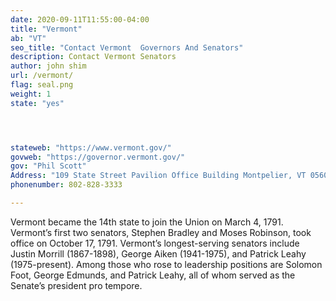 ```yaml
---
date: 2020-09-11T11:55:00-04:00
title: "Vermont"
ab: "VT"
seo_title: "Contact Vermont  Governors And Senators"
description: Contact Vermont Senators
author: john shim
url: /vermont/
flag: seal.png
weight: 1
state: "yes"




stateweb: "https://www.vermont.gov/"
govweb: "https://governor.vermont.gov/"
gov: "Phil Scott"
Address: "109 State Street Pavilion Office Building Montpelier, VT 05609"
phonenumber: 802-828-3333

---
```


Vermont became the 14th state to join the Union on March 4, 1791. Vermont’s first two senators, Stephen Bradley and Moses Robinson, took office on October 17, 1791. Vermont’s longest-serving senators include Justin Morrill (1867-1898), George Aiken (1941-1975), and Patrick Leahy (1975-present). Among those who rose to leadership positions are Solomon Foot, George Edmunds, and Patrick Leahy, all of whom served as the Senate’s president pro tempore.